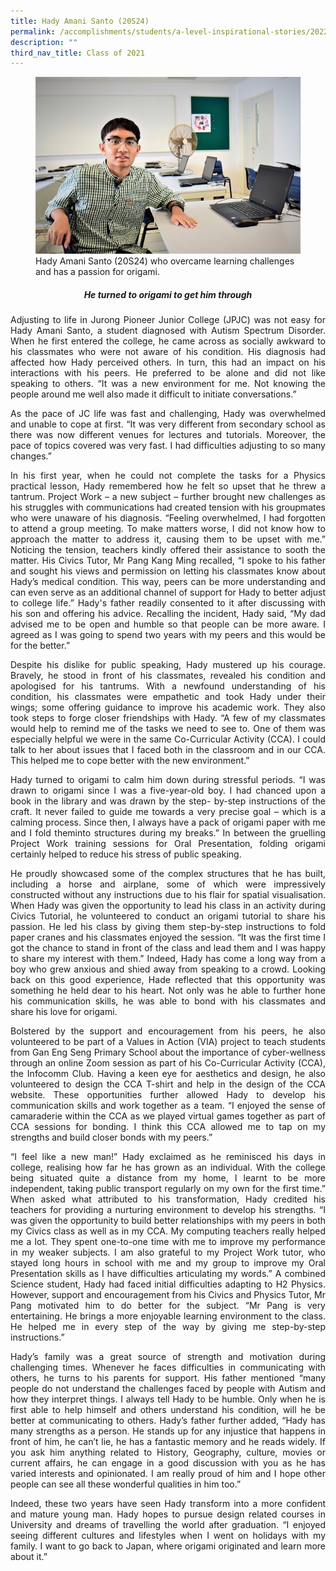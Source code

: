 ```yaml
---
title: Hady Amani Santo (20S24)
permalink: /accomplishments/students/a-level-inspirational-stories/2022/amani/
description: ""
third_nav_title: Class of 2021
---
```

<figure>
<img src="/images/Hady.jpg">
<figcaption>Hady Amani Santo (20S24) who overcame learning challenges and has a passion for origami.</figcaption>
</figure>

<div align="justify">
<center><h5>He turned to origami to get him through</h5></center>
<p>
Adjusting to life in Jurong Pioneer Junior College (JPJC) was not easy for Hady Amani Santo, a student diagnosed with Autism Spectrum Disorder. When he first entered the college, he came across as socially awkward to his classmates who were not aware of his condition. His diagnosis had affected how Hady perceived others. In turn, this had an impact on his interactions with his peers. He preferred to be alone and did not like speaking to others. “It was a new environment for me. Not knowing the people around me well also made it difficult to initiate conversations.”</p>

<p>
As the pace of JC life was fast and challenging, Hady was overwhelmed and unable to cope at first. “It was very different from secondary school as there was now different venues for lectures and tutorials. Moreover, the pace of topics covered was very fast. I had difficulties adjusting to so many changes.”</p>

<p>
In his first year, when he could not complete the tasks for a Physics practical lesson, Hady remembered how he felt so upset that he threw a tantrum. Project Work – a new subject – further brought new challenges as his struggles with communications had created tension with his groupmates who were unaware of his diagnosis. “Feeling overwhelmed, I had forgotten to attend a group meeting. To make matters worse, I did not know how to approach the matter to address it, causing them to be upset with me.” Noticing the tension, teachers kindly offered their assistance to sooth the matter. His Civics Tutor, Mr Pang Kang Ming recalled, “I spoke to his father and sought his views and permission on letting his classmates know about Hady’s medical condition. This way, peers can be more understanding and can even serve as an additional channel of support for Hady to better adjust to college life.” Hady's father readily consented to it after discussing with his son and offering his advice. Recalling the incident, Hady said, “My dad advised me to be open and humble so that people can be more aware. I agreed as I was going to spend two years with my peers and this would be for the better.”</p>

<p>
Despite his dislike for public speaking, Hady mustered up his courage. Bravely, he stood in front of his classmates, revealed his condition and apologised for his tantrums. With a newfound understanding of his condition, his classmates were empathetic and took Hady under their wings; some offering guidance to improve his academic work. They also took steps to forge closer friendships with Hady. “A few of my classmates would help to remind me of the tasks we need to see to. One of them was especially helpful we were in the same Co-Curricular Activity (CCA). I could talk to her about issues that I faced both in the classroom and in our CCA. This helped me to cope better with the new environment.”</p>

<p>
Hady turned to origami to calm him down during stressful periods. “I was drawn to origami since I was a five-year-old boy. I had chanced upon a book in the library and was drawn by the step- by-step instructions of the craft. It never failed to guide me towards a very precise goal – which is a calming process. Since then, I always have a pack of origami paper with me and I fold theminto structures during my breaks.” In between the gruelling Project Work training sessions for Oral Presentation, folding origami certainly helped to reduce his stress of public speaking.</p>

<p>
He proudly showcased some of the complex structures that he has built, including a horse and airplane, some of which were impressively constructed without any instructions due to his flair for spatial visualisation. When Hady was given the opportunity to lead his class in an activity during Civics Tutorial, he volunteered to conduct an origami tutorial to share his passion. He led his class by giving them step-by-step instructions to fold paper cranes and his classmates enjoyed the session. “It was the first time I got the chance to stand in front of the class and lead them and I was happy to share my interest with them.” Indeed, Hady has come a long way from a boy who grew anxious and shied away from speaking to a crowd. Looking back on this good experience, Hade reflected that this opportunity was something he held dear to his heart. Not only was he able to further hone his communication skills, he was able to bond with his classmates and share his love for origami.</p>

<p>
Bolstered by the support and encouragement from his peers, he also volunteered to be part of a Values in Action (VIA) project to teach students from Gan Eng Seng Primary School about the importance of cyber-wellness through an online Zoom session as part of his Co-Curricular Activity (CCA), the Infocomm Club. Having a keen eye for aesthetics and design, he also volunteered to design the CCA T-shirt and help in the design of the CCA website. These opportunities further allowed Hady to develop his communication skills and work together as a team. “I enjoyed the sense of camaraderie within the CCA as we played virtual games together as part of CCA sessions for bonding. I think this CCA allowed me to tap on my strengths and build closer bonds with my peers.”</p>

<p>
“I feel like a new man!” Hady exclaimed as he reminisced his days in college, realising how far he has grown as an individual. With the college being situated quite a distance from my home, I learnt to be more independent, taking public transport regularly on my own for the first time.” When asked what attributed to his transformation, Hady credited his teachers for providing a nurturing environment to develop his strengths. “I was given the opportunity to build better relationships with my peers in both my Civics class as well as in my CCA. My computing teachers really helped me a lot. They spent one-to-one time with me to improve my performance in my weaker subjects. I am also grateful to my Project Work tutor, who stayed long hours in school with me and my group to improve my Oral Presentation skills as I have difficulties articulating my words.” A combined Science student, Hady had faced initial difficulties adapting to H2 Physics. However, support and encouragement from his Civics and Physics Tutor, Mr Pang motivated him to do better for the subject. “Mr Pang is very entertaining. He brings a more enjoyable learning environment to the class. He helped me in every step of the way by giving me step-by-step instructions.”</p>

<p>
Hady’s family was a great source of strength and motivation during challenging times. Whenever he faces difficulties in communicating with others, he turns to his parents for support. His father mentioned “many people do not understand the challenges faced by people with Autism and how they interpret things. I always tell Hady to be humble. Only when he is first able to help himself and others understand his condition, will he be better at communicating to others. Hady’s father further added, “Hady has many strengths as a person. He stands up for any injustice that happens in front of him, he can’t lie, he has a fantastic memory and he reads widely. If you ask him anything related to History, Geography, culture, movies or current affairs, he can engage in a good discussion with you as he has varied interests and opinionated. I am really proud of him and I hope other people can see all these wonderful qualities in him too.”</p>

<p>
Indeed, these two years have seen Hady transform into a more confident and mature young man. Hady hopes to pursue design related courses in University and dreams of travelling the world after graduation. “I enjoyed seeing different cultures and lifestyles when I went on holidays with my family. I want to go back to Japan, where origami originated and learn more about it.”</p></div>